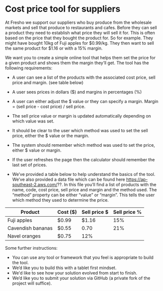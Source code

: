 # Cost price tool for suppliers
At Fresho we support our suppliers who buy produce from the wholesale markets and sell that produce to restaurants and cafes.  Before they can sell a product they need to establish what price they will sell it for.  This is often based on the price that they bought the product for.  So for example.  They might have bought 10kg of Fuji apples for $0.99/kg.  They then want to sell the same product for $1.16 or with a 15% margin.

We want you to create a simple online tool that helps them set the price for a given product and shows them the margin they’ll get.  The tool has the following requirements:

* A user can see a list of the products with the associated cost price, sell price and margin.  (see table below)
* A user sees prices in dollars ($) and margins in percentages (%)
* A user can either adjust the $ value or they can specify a margin.  Margin = (sell price - cost price) / sell price.
* The sell price value or margin is updated automatically depending on which value was set.
* It should be clear to the user which method was used to set the sell price, either the $ value or the margin.
* The system should remember which method was used to set the price, either $ value or margin.
* If the user refreshes the page then the calculator should remember the last set of prices.

* We’ve provided a table below to help understand the basics of the tool.  We’ve also provided a data file which can be found here https://ap-southeast-2.aws.com/??.  In this file you’ll find a list of products with the name, code, cost price, sell price and margin and the method used.  The “method” property can be either “value” or “margin”.  This tells the user which method they used to determine the price.

| Product | Cost ($) | Sell price $ | Sell price % |
| ---| --- | ---- | ---- | 
| Fuji apples | $0.99 | $1.16 | 15% |
| Cavendish bananas| $0.55 | 0.70 | 21% |
| Navel oranges | $0.75 | 12% |

Some further instructions:
* You can use any tool or framework that you feel is appropriate to build the tool.
* We’d like you to build this with a tablet first mindset.
* We'd like to see how your solution evolved from start to finish.
* We’d like you to submit your solution via GitHub (a private fork of the project will suffice).

